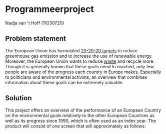 # Programmeerproject
Nadja van 't Hoff (11030720)

## Problem statement
The European Union has formulated [20-20-20 targets](https://www.eea.europa.eu/themes/climate/trends-and-projections-in-europe/trends-and-projections-in-europe-2016/1-overall-progress-towards-the) to reduce greenhouse gas emission and to increase the use of renewable energy. Moreover, the European Union wants to reduce [waste](https://www.theguardian.com/environment/2018/jan/16/eu-declares-war-on-plastic-waste-2030) and recycle more. Though it is generally known that these goals need to reached, only few people are aware of the progress each country in Europe makes. Especially to politicians and environmental activists, an overview that combines information about these goals can be extremely valuable.

## Solution
This project offers an overview of the performance of an European Country on the environmental goals relatively to the other European Countries as well as its progress since 1990, which is often used as an index year. The product will consist of one screen that will approximately as follows:
